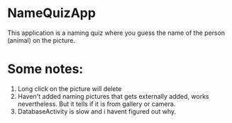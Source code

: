 # NameQuizApp
This application is a naming quiz where you guess the name of the person (animal) on the picture.

# Some notes:
1. Long click on the picture will delete
2. Haven't added naming pictures that gets externally added, works nevertheless. But it tells if it is from gallery or camera.
3. DatabaseActivity is slow and i havent figured out why.
